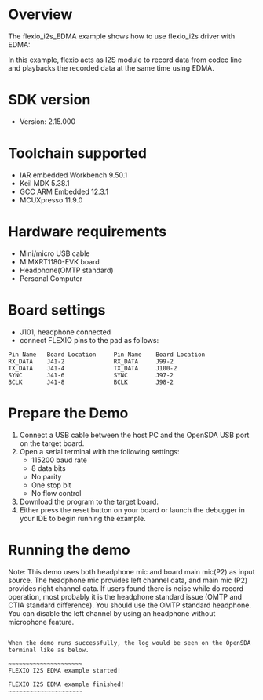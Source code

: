 Overview
========
The flexio_i2s_EDMA example shows how to use flexio_i2s driver with EDMA:

In this example, flexio acts as I2S module to record data from codec line and playbacks the recorded data at the same time using EDMA.

SDK version
===========
- Version: 2.15.000

Toolchain supported
===================
- IAR embedded Workbench  9.50.1
- Keil MDK  5.38.1
- GCC ARM Embedded  12.3.1
- MCUXpresso  11.9.0

Hardware requirements
=====================
- Mini/micro USB cable
- MIMXRT1180-EVK board
- Headphone(OMTP standard)
- Personal Computer

Board settings
==============
- J101, headphone connected
- connect FLEXIO pins to the pad as follows:
~~~~~~~~~~~~~~~~~~~~~~~~~~~~~~~~~~~~~~~~~~~~~~~~~~~~~~
Pin Name   Board Location     Pin Name    Board Location
RX_DATA    J41-2              RX_DATA     J99-2
TX_DATA    J41-4              TX_DATA     J100-2
SYNC       J41-6              SYNC        J97-2
BCLK       J41-8              BCLK        J98-2
~~~~~~~~~~~~~~~~~~~~~~~~~~~~~~~~~~~~~~~~~~~~~~~~~~~~~~

Prepare the Demo
================
1.  Connect a USB cable between the host PC and the OpenSDA USB port on the target board.
2.  Open a serial terminal with the following settings:
    - 115200 baud rate
    - 8 data bits
    - No parity
    - One stop bit
    - No flow control
3.  Download the program to the target board.
4.  Either press the reset button on your board or launch the debugger in your IDE to begin running the example.

Running the demo
================

Note: This demo uses both headphone mic and board main mic(P2) as input source. The headphone mic provides left
channel data, and main mic (P2) provides right channel data. If users found there is noise while do record operation,
most probably it is the headphone standard issue (OMTP and CTIA standard difference). You should use the OMTP
standard headphone. You can disable the left channel by using an headphone without microphone feature.

~~~~~~~~~~~~~~~~~~~~~~~~~~~~~~~~~~~~~~~~~~~~~~~~~~~~~~~~~~~~~~~~~~~~~~~

When the demo runs successfully, the log would be seen on the OpenSDA terminal like as below.

~~~~~~~~~~~~~~~~~~~~~
FLEXIO I2S EDMA example started!

FLEXIO I2S EDMA example finished!
~~~~~~~~~~~~~~~~~~~~~
